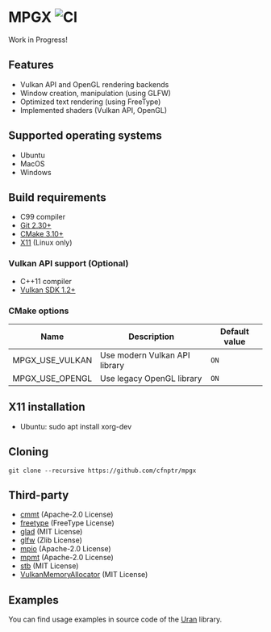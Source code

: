 # MPGX ![CI](https://github.com/cfnptr/mpgx/actions/workflows/cmake.yml/badge.svg)

Work in Progress!

## Features

* Vulkan API and OpenGL rendering backends
* Window creation, manipulation (using GLFW)
* Optimized text rendering (using FreeType)
* Implemented shaders (Vulkan API, OpenGL)

## Supported operating systems

* Ubuntu
* MacOS
* Windows

## Build requirements

* C99 compiler
* [Git 2.30+](https://git-scm.com/)
* [CMake 3.10+](https://cmake.org/)
* [X11](https://www.x.org/) (Linux only)

### Vulkan API support (Optional)

* C++11 compiler
* [Vulkan SDK 1.2+](https://vulkan.lunarg.com/)

### CMake options

| Name                | Description                   | Default value |
|---------------------|-------------------------------|---------------|
| MPGX_USE_VULKAN     | Use modern Vulkan API library | `ON`          |
| MPGX_USE_OPENGL     | Use legacy OpenGL library     | `ON`          |

## X11 installation

* Ubuntu: sudo apt install xorg-dev

## Cloning

```
git clone --recursive https://github.com/cfnptr/mpgx
```

## Third-party

* [cmmt](https://github.com/cfnptr/cmmt/) (Apache-2.0 License)
* [freetype](https://www.freetype.org/) (FreeType License)
* [glad](https://glad.dav1d.de/) (MIT License)
* [glfw](https://www.glfw.org/) (Zlib License)
* [mpio](https://github.com/cfnptr/mpio/) (Apache-2.0 License)
* [mpmt](https://github.com/cfnptr/mpmt/) (Apache-2.0 License)
* [stb](https://nothings.org/) (MIT License)
* [VulkanMemoryAllocator](https://gpuopen.com/vulkan-memory-allocator/) (MIT License)

## Examples
You can find usage examples in source code of the [Uran](https://github.com/cfnptr/uran/) library.

